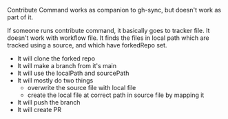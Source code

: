 Contribute Command works as companion to gh-sync, but doesn't work as part of it.

If someone runs contribute command, it basically goes to tracker file. It doesn't work with workflow file. It finds the files in local path which are tracked using a source, and which have forkedRepo set.

- It will clone the forked repo
- It will make a branch from it's main
- It will use the localPath and sourcePath
- It will mostly do two things
  - overwrite the source file with local file
  - create the local file at correct path in source file by mapping it
- It will push the branch
- It will create PR

